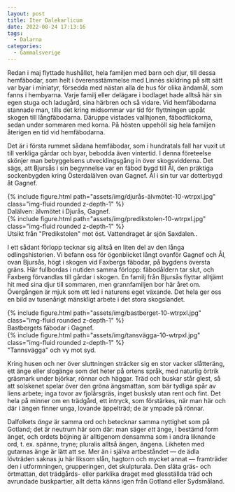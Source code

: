 ```yaml
---
layout: post
title: Iter Dalekarlicum
date: 2022-08-24 17:13:16
tags: 
  - Dalarna
categories: 
  - Gammalsverige
---
```


Redan i maj flyttade hushållet, hela familjen med barn och djur, till dessa hemfäbodar, som helt i överensstämmelse med Linnés skildring på sitt sätt var byar i miniatyr, försedda med nästan alla de hus för olika ändamål, som fanns i hembyarna. Varje familj eller delägare i bodlaget hade alltså här sin egen stuga och ladugård, sina härbren och så vidare. Vid hemfäbodarna stannade man, tills det kring midsommar var tid för flyttningen uppåt skogen till långfäbodarna. Däruppe vistades vallhjonen, fäbodflickorna, sedan under sommaren med korna. På hösten uppehöll sig hela familjen återigen en tid vid hemfäbodarna.

Det är i första rummet sådana hemfäbodar, som i hundratals fall har vuxit ut till verkliga gårdar och byar, bebodda även vintertid. I denna företeelse skönjer man bebyggelsens utvecklingsgång in över skogsvidderna. Det sägs, att Bjursås i sin begynnelse var en fäbod bygd till Ål, den präktiga sockenbygden kring Österdalälven ovan Gagnef. Ål i sin tur var dotterbygd åt Gagnef.

<div class="row mt-3">
    <div class="col-sm mt-3 mt-md-0">
        {% include figure.html path="assets/img/djurås-älvmötet-10-wtrpxl.jpg" class="img-fluid rounded z-depth-1" %}
    </div>
</div>
<div class="caption">
     Dalälven: älvmötet i Djurås, Gagnef.
</div>

<div class="row mt-3">
    <div class="col-sm mt-3 mt-md-0">
        {% include figure.html path="assets/img/predikstolen-10-wtrpxl.jpg" class="img-fluid rounded z-depth-1" %}
    </div>
</div>
<div class="caption">
     Utsikt från "Predikstolen" mot öst. Vattendraget är sjön Saxdalen..
</div>

I ett sådant förlopp tecknar sig alltså en liten del av den långa odlingshistorien. Vi befann oss för ögonblicket långt ovanför Gagnef och Ål, ovan Bjursås, högt i skogen vid Faxbergs fäbodar, på bygdens översta gräns. Här fullbordas i nutiden samma förlopp: fäbodåldern tar slut, och Faxberg förvandlas till gårdar i skogen. En familj från Bjursås flyttar alltjämt hit med sina djur till sommaren, men grannfamiljen bor här året om. Övergången är mjuk som ett led i naturens eget växande. Det hela ger oss en bild av tusenårigt mänskligt arbete i det stora skogslandet.

<div class="row mt-3">
    <div class="col-sm mt-3 mt-md-0">
        {% include figure.html path="assets/img/bastberget-10-wtrpxl.jpg" class="img-fluid rounded z-depth-1" %}
    </div>
</div>
<div class="caption">
     Bastbergets fäbodar i Gagnef.
</div>

<div class="row mt-3">
    <div class="col-sm mt-3 mt-md-0">
        {% include figure.html path="assets/img/tansvägga-10-wtrpxl.jpg" class="img-fluid rounded z-depth-1" %}
    </div>
</div>
<div class="caption">
     "Tannsvägga" och vy mot syd.
</div>

Kring husen och ner över sluttningen sträcker sig en stor vacker slåtteräng, ett änge eller slogänge som det heter på ortens språk, med naturlig örtrik gräsmark under björkar, rönnar och häggar. Träd och buskar står glest, så att solskenet spelar över den gröna ängsmattan, som bär tydliga spår av liens arbete; inga tovor av fjolårsgräs, inget busksly utan rent och fint. Det hela på minner om en trädgård, ett intryck, som förstärkes, när man här och där i ängen finner unga, lovande äppelträd; de är ympade på rönnar.

Dalfolkets _änge_ är samma ord och betecknar samma nyttighet som på Gotland; det är neutrum här som där: man säger _ett_ änge, i bestämd form änget, och ordets böjning är alltigenom densamma som i andra liknande ord, t. ex. spänne, tryne; pluralis alltså ängen, ängena. Likheten med gutarnas änge är lätt att se. Mer än i själva artbeståndet &mdash; de ädla lövträden saknas ju här liksom slån, hagtorn och mycket annat &mdash; framträder den i utformningen, grupperingen, det skulpturala. Den släta gräs- och örtmattan, det trädgårds- eller parklika draget med glesställda träd och avrundade buskpartier, allt detta känns igen från Gotland eller Sydsmåland.

